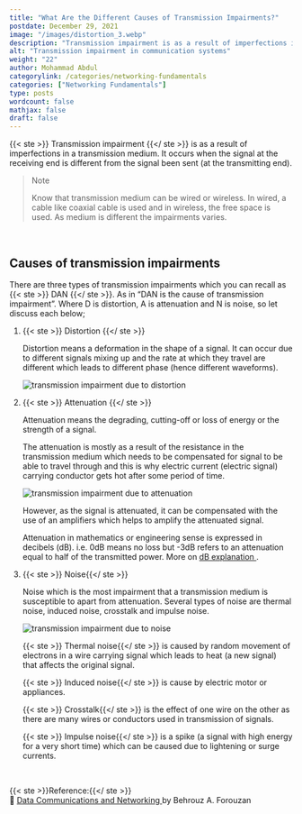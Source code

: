 ```yaml
---
title: "What Are the Different Causes of Transmission Impairments?"
postdate: December 29, 2021
image: "/images/distortion_3.webp"
description: "Transmission impairment is as a result of imperfections in a transmission medium. There are three basic types of impairments which are attenuation, distortion and noise."
alt: "Transmission impairment in communication systems"
weight: "22"
author: Mohammad Abdul
categorylink: /categories/networking-fundamentals
categories: ["Networking Fundamentals"]
type: posts
wordcount: false
mathjax: false
draft: false
---
```


{{< ste >}} Transmission impairment {{</ ste >}} is as a result of imperfections in a transmission medium. It occurs when the signal at the receiving end is different from the signal been sent (at the transmitting end).

<blockquote class="blockquote">
   <p class="little-nugget">Note</p>
   <p class="quote-text">Know that transmission medium can be wired or wireless. In wired, a cable like coaxial cable is used and in wireless, the free space is used. As medium is different the impairments varies.
 </blockquote>
 <br>

## Causes of transmission impairments

There are three types of transmission impairments which you can recall as {{< ste >}} DAN {{</ ste >}}. As in “DAN is the cause of transmission impairment”. Where D is distortion, A is attenuation and N is noise, so let discuss each below;

1. {{< ste >}} Distortion {{</ ste >}}

   Distortion means a deformation in the shape of a signal.
   It can occur due to different signals mixing up and the rate at which they travel are different which leads to different phase (hence different waveforms).

   <img loading="lazy" src="/images/distortion_1.webp" alt="transmission impairment due to distortion">

2. {{< ste >}} Attenuation {{</ ste >}}

   Attenuation means the degrading, cutting-off or loss of energy or the strength of a signal.

   The attenuation is mostly as a result of the resistance in the transmission medium which needs to be compensated for signal to be able to travel through and this is why electric current (electric signal) carrying conductor gets hot after some period of time.

   <img loading="lazy" src="/images/distortion_3.webp" alt="transmission impairment due to attenuation">

   However, as the signal is attenuated, it can be compensated with the use of an amplifiers which helps to amplify the attenuated signal.

   Attenuation in mathematics or engineering sense is expressed in decibels (dB). i.e. 0dB means no loss but -3dB refers to an attenuation equal to half of the transmitted power. More on <a class="links-to-article" href="/electronics/decibel-explained-simply">dB explanation </a>.

3. {{< ste >}} Noise{{</ ste >}}

   Noise which is the most impairment that a transmission medium is susceptible to apart from attenuation. Several types of noise are thermal noise, induced noise, crosstalk and impulse noise.

   <img loading="lazy" src="/images/distortion_2.webp" alt="transmission impairment due to noise">

   {{< ste >}} Thermal noise{{</ ste >}} is caused by random movement of electrons in a wire carrying signal which leads to heat (a new signal) that affects the original signal.

   {{< ste >}} Induced noise{{</ ste >}} is cause by electric motor or appliances.

   {{< ste >}} Crosstalk{{</ ste >}} is the effect of one wire on the other as there are many wires or conductors used in transmission of signals.

   {{< ste >}} Impulse noise{{</ ste >}} is a spike (a signal with high energy for a very short time) which can be caused due to lightening or surge currents.

<br>

{{< ste >}}Reference:{{</ ste >}}
<br>
:book: <a class="links-to-others" href="https://amzn.to/3zgwhJB" target="_blank">Data Communications
and Networking </a>by Behrouz A. Forouzan

<br>
